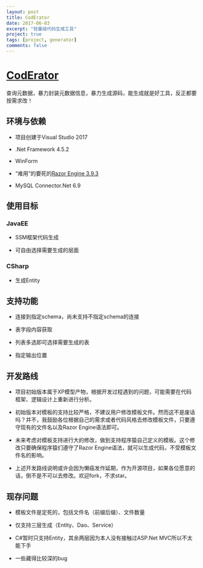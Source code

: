 ```yaml
---
layout: post
title: CodErator
date: 2017-06-03
excerpt: "轻量级代码生成工具"
project: true
tags: [project, generator]
comments: false
---
```

# [CodErator](https://github.com/AyakuraYuki/CodErator)

查询元数据，暴力封装元数据信息，暴力生成源码，能生成就是好工具，反正都要按需求改！

## 环境与依赖

* 项目创建于Visual Studio 2017

* .Net Framework 4.5.2

* WinForm

* “难用”的要死的[Razor Engine 3.9.3](https://github.com/Antaris/RazorEngine)

* MySQL Connector.Net 6.9

## 使用目标

### JavaEE

* SSM框架代码生成

* 可自由选择需要生成的层面

### CSharp

* 生成Entity

## 支持功能

* 连接到指定schema，尚未支持不指定schema的连接

* 表字段内容获取

* 列表多选即可选择需要生成的表

* 指定输出位置

## 开发路线

* 项目初始版本属于XP模型产物，根据开发过程遇到的问题，可能需要在代码框架、逻辑设计上重新进行分析。

* 初始版本对模板的支持比较严格，不建议用户修改模板文件。然而这不是废话吗？并不，我鼓励各位根据自己的需求或者代码风格去修改模板文件，只要遵守现有的文件名以及Razor Engine语法即可。

* 未来考虑对模板支持进行大的修改，做到支持程序猿自己定义的模板。这个修改只要确保程序猿们遵守了Razor Engine语法，就可以生成代码，不受模板文件名的影响。

* 上述开发路线说明或许会因为懒癌发作延期，作为开源项目，如果各位愿意的话，倒不是不可以去修改。欢迎fork，不求star。

## 现存问题

* 模板文件是定死的，包括文件名（前缀后缀）、文件数量

* 仅支持三层生成（Entity、Dao、Service）

* C#暂时只支持Entity，其余两层因为本人没有接触过ASP.Net MVC所以不太能下手

* 一些藏得比较深的bug
